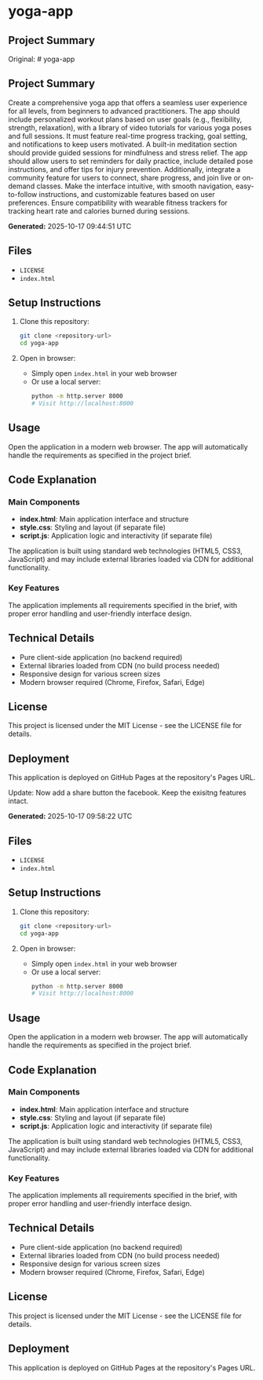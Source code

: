 # yoga-app

## Project Summary

Original: # yoga-app

## Project Summary

Create a comprehensive yoga app that offers a seamless user experience for all levels, from beginners to advanced practitioners. The app should include personalized workout plans based on user goals (e.g., flexibility, strength, relaxation), with a library of video tutorials for various yoga poses and full sessions. It must feature real-time progress tracking, goal setting, and notifications to keep users motivated. A built-in meditation section should provide guided sessions for mindfulness and stress relief. The app should allow users to set reminders for daily practice, include detailed pose instructions, and offer tips for injury prevention. Additionally, integrate a community feature for users to connect, share progress, and join live or on-demand classes. Make the interface intuitive, with smooth navigation, easy-to-follow instructions, and customizable features based on user preferences. Ensure compatibility with wearable fitness trackers for tracking heart rate and calories burned during sessions.

**Generated:** 2025-10-17 09:44:51 UTC

## Files

- `LICENSE`
- `index.html`

## Setup Instructions

1. Clone this repository:
   ```bash
   git clone <repository-url>
   cd yoga-app
   ```

2. Open in browser:
   - Simply open `index.html` in your web browser
   - Or use a local server:
     ```bash
     python -m http.server 8000
     # Visit http://localhost:8000
     ```

## Usage

Open the application in a modern web browser. The app will automatically handle the requirements as specified in the project brief.

## Code Explanation

### Main Components

- **index.html**: Main application interface and structure
- **style.css**: Styling and layout (if separate file)
- **script.js**: Application logic and interactivity (if separate file)

The application is built using standard web technologies (HTML5, CSS3, JavaScript) and may include external libraries loaded via CDN for additional functionality.

### Key Features

The application implements all requirements specified in the brief, with proper error handling and user-friendly interface design.

## Technical Details

- Pure client-side application (no backend required)
- External libraries loaded from CDN (no build process needed)
- Responsive design for various screen sizes
- Modern browser required (Chrome, Firefox, Safari, Edge)

## License

This project is licensed under the MIT License - see the LICENSE file for details.

## Deployment

This application is deployed on GitHub Pages at the repository's Pages URL.


Update: Now add a share button the facebook. Keep the exisitng features intact.

**Generated:** 2025-10-17 09:58:22 UTC

## Files

- `LICENSE`
- `index.html`

## Setup Instructions

1. Clone this repository:
   ```bash
   git clone <repository-url>
   cd yoga-app
   ```

2. Open in browser:
   - Simply open `index.html` in your web browser
   - Or use a local server:
     ```bash
     python -m http.server 8000
     # Visit http://localhost:8000
     ```

## Usage

Open the application in a modern web browser. The app will automatically handle the requirements as specified in the project brief.

## Code Explanation

### Main Components

- **index.html**: Main application interface and structure
- **style.css**: Styling and layout (if separate file)
- **script.js**: Application logic and interactivity (if separate file)

The application is built using standard web technologies (HTML5, CSS3, JavaScript) and may include external libraries loaded via CDN for additional functionality.

### Key Features

The application implements all requirements specified in the brief, with proper error handling and user-friendly interface design.

## Technical Details

- Pure client-side application (no backend required)
- External libraries loaded from CDN (no build process needed)
- Responsive design for various screen sizes
- Modern browser required (Chrome, Firefox, Safari, Edge)

## License

This project is licensed under the MIT License - see the LICENSE file for details.

## Deployment

This application is deployed on GitHub Pages at the repository's Pages URL.
